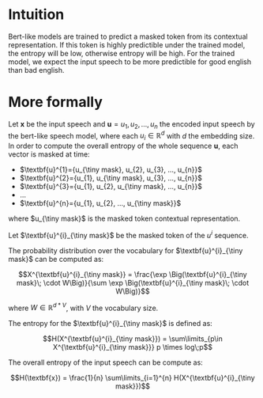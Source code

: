 # Intuition

Bert-like models are trained to predict a masked token from its contextual representation. If this token is highly predictible under the trained model, the entropy will be low, otherwise entropy will be high.
For the trained model, we expect the input speech to be more predictible for good english than bad english.

# More formally

Let $\textbf{x}$ be the input speech and $\textbf{u}={u_{1}, u_{2}, ..., u_{n}}$ the encoded input speech by the bert-like speech model, where each $u_{i} \in \mathbb{R}^{d}$ with $d$ the embedding size.
In order to compute the overall entropy of the whole sequence $\textbf{u}$, each vector is masked at time:
- $\textbf{u}^{1}={u_{\tiny mask}, u_{2}, u_{3}, ..., u_{n}}$
- $\textbf{u}^{2}={u_{1}, u_{\tiny mask}, u_{3}, ..., u_{n}}$
- $\textbf{u}^{3}={u_{1}, u_{2}, u_{\tiny mask}, ..., u_{n}}$
- ...
- $\textbf{u}^{n}={u_{1}, u_{2}, ..., u_{\tiny mask}}$

where $u_{\tiny mask}$ is the masked token contextual representation.

Let $\textbf{u}^{i}_{\tiny mask}$ be the masked token of the $u^{i}$ sequence.

The probability distribution over the vocabulary for $\textbf{u}^{i}_{\tiny mask}$ can be computed as:

```math
X^{\textbf{u}^{i}_{\tiny mask}} = \frac{\exp \Big(\textbf{u}^{i}_{\tiny mask}\; \cdot W\Big)}{\sum \exp \Big(\textbf{u}^{i}_{\tiny mask}\; \cdot W\Big)}
```

where $W \in \mathbb{R}^{d*V}$, with $V$ the vocabulary size.

The entropy for the $\textbf{u}^{i}_{\tiny mask}$ is defined as:

```math
H(X^{\textbf{u}^{i}_{\tiny mask}}) = \sum\limits_{p\in X^{\textbf{u}^{i}_{\tiny mask}}} p \times log\;p
```

The overall entropy of the input speech can be compute as:

```math
H(\textbf{x}) = \frac{1}{n} \sum\limits_{i=1}^{n} H(X^{\textbf{u}^{i}_{\tiny mask}})
```

